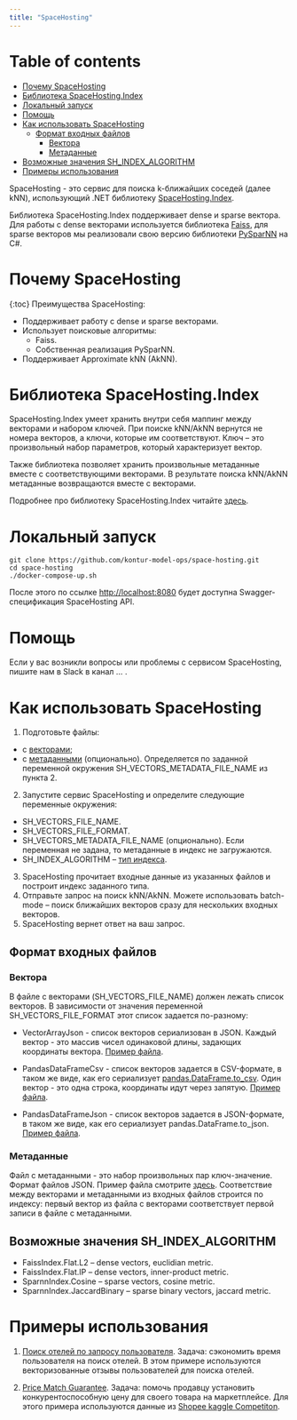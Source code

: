 ```yaml
---
title: "SpaceHosting"
---
```

# Table of contents
* [Почему SpaceHosting](#why)
* [Библиотека SpaceHosting.Index](#liabry)
* [Локальный запуск](#lok)    
* [Помощь](#Помощь)
* [Как использовать SpaceHosting](#how) 
  * [Формат входных файлов](#how)
    * [Вектора](#vectors)
    * [Метаданные](#metadata)
 * [Возможные значения SH_INDEX_ALGORITHM](#SH)
* [Примеры использования](#examples)     

SpaceHosting - это сервис для поиска k-ближайших соседей (далее kNN), использующий .NET библиотеку [SpaceHosting.Index](https://github.com/kontur-model-ops/space-hosting-index#spacehostingindex). 

Библиотека SpaceHosting.Index поддерживает dense и sparse вектора. Для работы с dense векторами используется библиотека [Faiss](https://github.com/facebookresearch/faiss), для sparse векторов мы реализовали свою версию библиотеки [PySparNN](https://github.com/facebookresearch/pysparnn) на C#. 

# Почему SpaceHosting <a name="why"></a>
{:toc}
Преимущества SpaceHosting: 
* Поддерживает работу с dense и sparse векторами.
* Использует поисковые алгоритмы:
  * Faiss.
  * Собственная реализация PySparNN.
* Поддерживает Approximate kNN (AkNN).

# Библиотека SpaceHosting.Index <a name="liabry"></a>
SpaceHosting.Index умеет хранить внутри себя маппинг между векторами и набором ключей. При поиске kNN/AkNN вернутся не номера векторов, а ключи, которые им соответствуют. Ключ – это произвольный набор параметров, который характеризует вектор. 

Также библиотека позволяет хранить произвольные метаданные вместе с соответствующими векторами. В результате поиска kNN/AkNN метаданные возвращаются вместе с векторами. 

Подробнее про библиотеку SpaceHosting.Index читайте [здесь](https://github.com/kontur-model-ops/space-hosting-index#spacehostingindex).

# Локальный запуск <a name="lok"></a>
```
git clone https://github.com/kontur-model-ops/space-hosting.git 
cd space-hosting 
./docker-compose-up.sh
```
После этого по ссылке <http://localhost:8080> будет доступна Swagger-спецификация SpaceHosting API.

# Помощь
Если у вас возникли вопросы или проблемы с сервисом SpaceHosting, пишите нам в Slack в канал … .

# Как использовать SpaceHosting <a name="how"></a>
1. Подготовьте файлы:
 * с [векторами](https://irindescence.github.io/github-pages-with-jekyll/#%D0%B2%D0%B5%D0%BA%D1%82%D0%BE%D1%80%D0%B0); 
 * с [метаданными](https://irindescence.github.io/github-pages-with-jekyll/#%D0%BC%D0%B5%D1%82%D0%B0%D0%B4%D0%B0%D0%BD%D0%BD%D1%8B%D0%B5) (опционально). Определяется по заданной переменной окружения SH_VECTORS_METADATA_FILE_NAME из пункта 2. 
2. Запустите сервис SpaceHosting и определите следующие переменные окружения:
 * SH_VECTORS_FILE_NAME.
 * SH_VECTORS_FILE_FORMAT.
 * SH_VECTORS_METADATA_FILE_NAME (опционально). 
    Если переменная не задана, то метаданные в индекс не загружаются.
 * SH_INDEX_ALGORITHM – [тип индекса](https://github.com/irindescence/github-pages-with-jekyll/blob/main/index.md#%D0%B2%D0%BE%D0%B7%D0%BC%D0%BE%D0%B6%D0%BD%D1%8B%D0%B5-%D0%B7%D0%BD%D0%B0%D1%87%D0%B5%D0%BD%D0%B8%D1%8F-sh_index_algorithm). 
3. SpaceHosting прочитает входные данные из указанных файлов и построит индекс заданного типа.
4. Отправьте запрос на поиск kNN/AkNN.
   Можете использовать batch-mode – поиск ближайших векторов сразу для нескольких входных векторов.
5. SpaceHosting вернет ответ на ваш запрос.

## Формат входных файлов <a name="format"></a>
### Вектора <a name="vectors"></a>
В файле с векторами (SH_VECTORS_FILE_NAME) должен лежать список векторов. В зависимости от значения переменной SH_VECTORS_FILE_FORMAT этот список задается по-разному:
* VectorArrayJson - список векторов сериализован в JSON. Каждый вектор - это массив чисел одинаковой длины, задающих координаты вектора. [Пример файла](https://github.com/kontur-model-ops/space-hosting/blob/master/.data-samples/vectors.json).

* PandasDataFrameCsv - список векторов задается в CSV-формате, в таком же виде, как его сериализует [pandas.DataFrame.to_csv](https://pandas.pydata.org/docs/reference/api/pandas.DataFrame.to_csv.html). Один вектор - это одна строка, координаты идут через запятую. [Пример файла](https://github.com/kontur-model-ops/space-hosting/blob/master/.data-samples/vectors-df.csv).

* PandasDataFrameJson - список векторов задается в JSON-формате, в таком же виде, как его сериализует pandas.DataFrame.to_json. [Пример файла](https://github.com/kontur-model-ops/space-hosting/blob/master/.data-samples/vectors-df.json). 

### Метаданные <a name="metadata"></a>
Файл с метаданными - это набор произвольных пар ключ-значение. Формат файлов JSON. Пример файла смотрите [здесь](https://github.com/kontur-model-ops/space-hosting/blob/master/.data-samples/vectors-metadata.json). Соответствие между векторами и метаданными из входных файлов строится по индексу: первый вектор из файла с векторами соответствует первой записи в файле с метаданными.

## Возможные значения SH_INDEX_ALGORITHM <a name="SH"></a>
* FaissIndex.Flat.L2 – dense vectors, euclidian metric.
* FaissIndex.Flat.IP – dense vectors, inner-product metric.
* SparnnIndex.Cosine – sparse vectors, cosine metric.
* SparnnIndex.JaccardBinary – sparse binary vectors, jaccard metric.

# Примеры использования <a name="examples"></a>
1. [Поиск отелей по запросу пользователя](https://github.com/kontur-model-ops/space-hosting/blob/master/samples/spacehosting_hotels_example.ipynb).
Задача: сэкономить время пользователя на поиск отелей. 
В этом примере используются векторизованные отзывы пользователей для поиска отелей.

2. [Price Match Guarantee](https://github.com/kontur-model-ops/space-hosting/blob/master/samples/spacehosting_cv_example.ipynb).
Задача: помочь продавцу установить конкурентоспособную цену для своего товара на маркетплейсе.
Для этого примера используются данные из [Shopee kaggle Competiton](https://www.kaggle.com/c/shopee-product-matching/overview/description).

